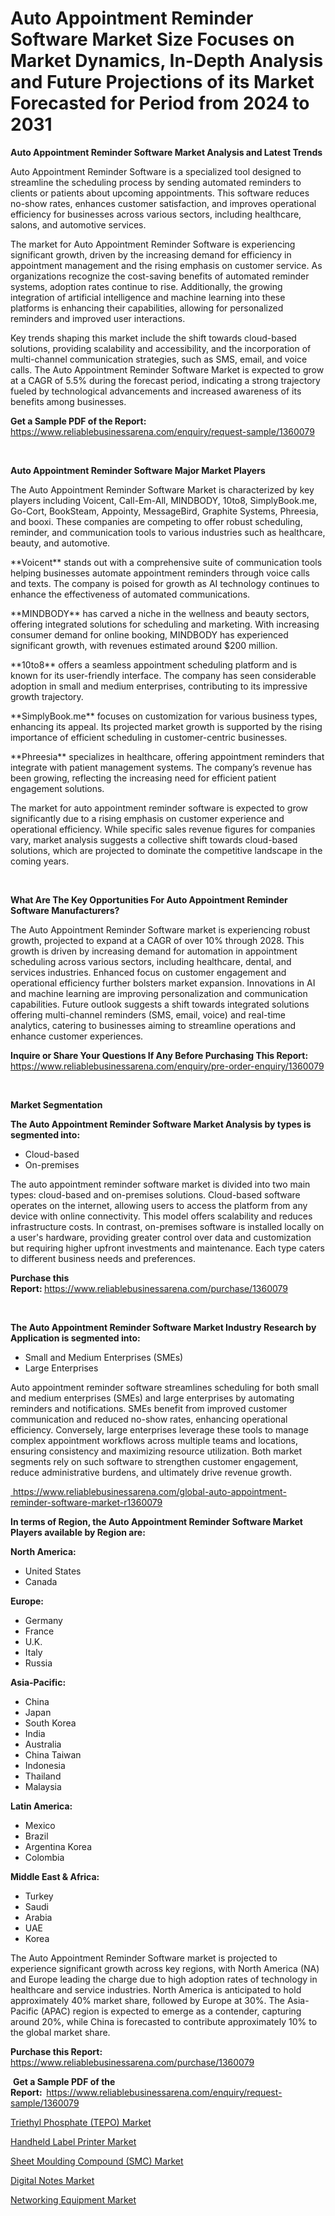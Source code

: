 <p><h1>Auto Appointment Reminder Software Market Size Focuses on Market Dynamics, In-Depth Analysis and Future Projections of its Market Forecasted for Period from 2024 to 2031</h1></p><p><strong>Auto Appointment Reminder Software Market Analysis and Latest Trends</strong></p>
<p><p>Auto Appointment Reminder Software is a specialized tool designed to streamline the scheduling process by sending automated reminders to clients or patients about upcoming appointments. This software reduces no-show rates, enhances customer satisfaction, and improves operational efficiency for businesses across various sectors, including healthcare, salons, and automotive services.</p><p>The market for Auto Appointment Reminder Software is experiencing significant growth, driven by the increasing demand for efficiency in appointment management and the rising emphasis on customer service. As organizations recognize the cost-saving benefits of automated reminder systems, adoption rates continue to rise. Additionally, the growing integration of artificial intelligence and machine learning into these platforms is enhancing their capabilities, allowing for personalized reminders and improved user interactions.</p><p>Key trends shaping this market include the shift towards cloud-based solutions, providing scalability and accessibility, and the incorporation of multi-channel communication strategies, such as SMS, email, and voice calls. The Auto Appointment Reminder Software Market is expected to grow at a CAGR of 5.5% during the forecast period, indicating a strong trajectory fueled by technological advancements and increased awareness of its benefits among businesses.</p></p>
<p><strong>Get a Sample PDF of the Report:&nbsp;</strong> <a href="https://www.reliablebusinessarena.com/enquiry/request-sample/1360079">https://www.reliablebusinessarena.com/enquiry/request-sample/1360079</a></p>
<p>&nbsp;</p>
<p><strong>Auto Appointment Reminder Software Major Market Players</strong></p>
<p><p>The Auto Appointment Reminder Software Market is characterized by key players including Voicent, Call-Em-All, MINDBODY, 10to8, SimplyBook.me, Go-Cort, BookSteam, Appointy, MessageBird, Graphite Systems, Phreesia, and booxi. These companies are competing to offer robust scheduling, reminder, and communication tools to various industries such as healthcare, beauty, and automotive.</p><p>**Voicent** stands out with a comprehensive suite of communication tools helping businesses automate appointment reminders through voice calls and texts. The company is poised for growth as AI technology continues to enhance the effectiveness of automated communications.</p><p>**MINDBODY** has carved a niche in the wellness and beauty sectors, offering integrated solutions for scheduling and marketing. With increasing consumer demand for online booking, MINDBODY has experienced significant growth, with revenues estimated around $200 million.</p><p>**10to8** offers a seamless appointment scheduling platform and is known for its user-friendly interface. The company has seen considerable adoption in small and medium enterprises, contributing to its impressive growth trajectory.</p><p>**SimplyBook.me** focuses on customization for various business types, enhancing its appeal. Its projected market growth is supported by the rising importance of efficient scheduling in customer-centric businesses.</p><p>**Phreesia** specializes in healthcare, offering appointment reminders that integrate with patient management systems. The company’s revenue has been growing, reflecting the increasing need for efficient patient engagement solutions.</p><p>The market for auto appointment reminder software is expected to grow significantly due to a rising emphasis on customer experience and operational efficiency. While specific sales revenue figures for companies vary, market analysis suggests a collective shift towards cloud-based solutions, which are projected to dominate the competitive landscape in the coming years.</p></p>
<p>&nbsp;</p>
<p><strong>What Are The Key Opportunities For Auto Appointment Reminder Software Manufacturers?</strong></p>
<p><p>The Auto Appointment Reminder Software market is experiencing robust growth, projected to expand at a CAGR of over 10% through 2028. This growth is driven by increasing demand for automation in appointment scheduling across various sectors, including healthcare, dental, and services industries. Enhanced focus on customer engagement and operational efficiency further bolsters market expansion. Innovations in AI and machine learning are improving personalization and communication capabilities. Future outlook suggests a shift towards integrated solutions offering multi-channel reminders (SMS, email, voice) and real-time analytics, catering to businesses aiming to streamline operations and enhance customer experiences.</p></p>
<p><strong>Inquire or Share Your Questions If Any Before Purchasing This Report:</strong> <a href="https://www.reliablebusinessarena.com/enquiry/pre-order-enquiry/1360079">https://www.reliablebusinessarena.com/enquiry/pre-order-enquiry/1360079</a></p>
<p>&nbsp;</p>
<p><strong>Market Segmentation</strong></p>
<p><strong>The Auto Appointment Reminder Software Market Analysis by types is segmented into:</strong></p>
<p><ul><li>Cloud-based</li><li>On-premises</li></ul></p>
<p><p>The auto appointment reminder software market is divided into two main types: cloud-based and on-premises solutions. Cloud-based software operates on the internet, allowing users to access the platform from any device with online connectivity. This model offers scalability and reduces infrastructure costs. In contrast, on-premises software is installed locally on a user's hardware, providing greater control over data and customization but requiring higher upfront investments and maintenance. Each type caters to different business needs and preferences.</p></p>
<p><strong>Purchase this Report:&nbsp;</strong><a href="https://www.reliablebusinessarena.com/purchase/1360079">https://www.reliablebusinessarena.com/purchase/1360079</a></p>
<p>&nbsp;</p>
<p><strong>The Auto Appointment Reminder Software Market Industry Research by Application is segmented into:</strong></p>
<p><ul><li>Small and Medium Enterprises (SMEs)</li><li>Large Enterprises</li></ul></p>
<p><p>Auto appointment reminder software streamlines scheduling for both small and medium enterprises (SMEs) and large enterprises by automating reminders and notifications. SMEs benefit from improved customer communication and reduced no-show rates, enhancing operational efficiency. Conversely, large enterprises leverage these tools to manage complex appointment workflows across multiple teams and locations, ensuring consistency and maximizing resource utilization. Both market segments rely on such software to strengthen customer engagement, reduce administrative burdens, and ultimately drive revenue growth.</p></p>
<p><a href="https://www.reliablebusinessarena.com/global-auto-appointment-reminder-software-market-r1360079">&nbsp;https://www.reliablebusinessarena.com/global-auto-appointment-reminder-software-market-r1360079</a></p>
<p><strong>In terms of Region, the Auto Appointment Reminder Software Market Players available by Region are:</strong></p>
<p>
    <p> <strong> North America: </strong>
        <ul>
            <li>United States</li>
            <li>Canada</li>
        </ul>
        </p> 
    <p> <strong> Europe: </strong>
        <ul>
            <li>Germany</li>
            <li>France</li>
            <li>U.K.</li>
            <li>Italy</li>
            <li>Russia</li>
        </ul>
        </p> 
    <p> <strong> Asia-Pacific: </strong>
        <ul>
            <li>China</li>
            <li>Japan</li>
            <li>South Korea</li>
            <li>India</li>
            <li>Australia</li>
            <li>China Taiwan</li>
            <li>Indonesia</li>
            <li>Thailand</li>
            <li>Malaysia</li>
        </ul>
        </p> 
    <p> <strong> Latin America: </strong>
        <ul>
            <li>Mexico</li>
            <li>Brazil</li>
            <li>Argentina Korea</li>
            <li>Colombia</li>
        </ul>
        </p> 
    <p> <strong> Middle East & Africa: </strong>
        <ul>
            <li>Turkey</li>
            <li>Saudi</li>
            <li>Arabia</li>
            <li>UAE</li>
            <li>Korea</li>
        </ul>
    </p>
    </p>
<p><p>The Auto Appointment Reminder Software market is projected to experience significant growth across key regions, with North America (NA) and Europe leading the charge due to high adoption rates of technology in healthcare and service industries. North America is anticipated to hold approximately 40% market share, followed by Europe at 30%. The Asia-Pacific (APAC) region is expected to emerge as a contender, capturing around 20%, while China is forecasted to contribute approximately 10% to the global market share.</p></p>
<p><strong>Purchase this Report: </strong><a href="https://www.reliablebusinessarena.com/purchase/1360079">https://www.reliablebusinessarena.com/purchase/1360079</a></p>
<p>&nbsp;<strong>Get a Sample PDF of the Report:&nbsp;&nbsp;</strong><a href="https://www.reliablebusinessarena.com/enquiry/request-sample/1360079">https://www.reliablebusinessarena.com/enquiry/request-sample/1360079</a></p>
<p><strong></strong></p>
<p><p><a href="https://issuu.com/reportprime-2/docs/triethyl-phosphate-tepo-market-size_5cc025e42048f2">Triethyl Phosphate (TEPO) Market</a></p><p><a href="https://www.linkedin.com/pulse/handheld-label-printer-market-share-new-trends-analysis-yslpc?trackingId=T5Ggx1aiRcWXz5y283VZUg%3D%3D">Handheld Label Printer Market</a></p><p><a href="https://issuu.com/reportprime-2/docs/sheet-moulding-compound-smc-market-_9706bc1f4d9b02">Sheet Moulding Compound (SMC) Market</a></p><p><a href="https://www.linkedin.com/pulse/global-digital-notes-market-projected-grow-cagr-99-forcasted-wwsjc?trackingId=%2Bc3wXmiXRmujYjW2crP28g%3D%3D">Digital Notes Market</a></p><p><a href="https://www.linkedin.com/pulse/networking-equipment-market-research-report-includes-analysis-pnouc?trackingId=b%2FCsOUPJQSC4cvmHVeK6fg%3D%3D">Networking Equipment Market</a></p></p>